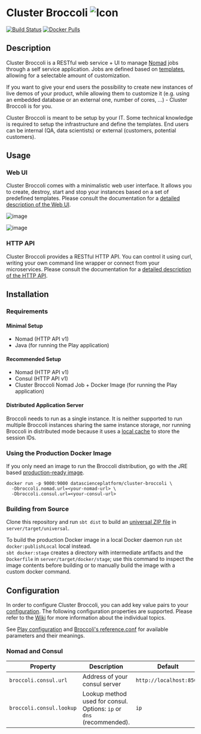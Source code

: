 # Cluster Broccoli ![Icon](https://github.com/Data-Science-Platform/cluster-broccoli/raw/52dd3447343705bc2d2a76de7e19a84873d89d0c/public/images/favicon-readme.png)

[![Build Status](https://travis-ci.org/Data-Science-Platform/cluster-broccoli.svg?branch=master)](https://travis-ci.org/Data-Science-Platform/cluster-broccoli)
[![Docker Pulls](https://img.shields.io/docker/pulls/datascienceplatform/cluster-broccoli.svg?maxAge=2592000)](https://hub.docker.com/r/datascienceplatform/cluster-broccoli/)

## Description

Cluster Broccoli is a RESTful web service + UI to manage [Nomad](https://www.nomadproject.io) jobs through a self service application. Jobs are defined based on [templates](https://github.com/Data-Science-Platform/cluster-broccoli/wiki/Templates), allowing for a selectable amount of customization.

If you want to give your end users the possibility to create new instances of live demos of your product, while allowing them to customize it (e.g. using an embedded database or an external one, number of cores, ...) - Cluster Broccoli is for you.

Cluster Broccoli is meant to be setup by your IT. Some technical knowledge is required to setup the infrastructure and define the templates. End users can be internal (QA, data scientists) or external (customers, potential customers).

## Usage

### Web UI

Cluster Broccoli comes with a minimalistic web user interface. It allows you to create, destroy, start and stop your instances based on a set of predefined templates. Please consult the documentation for a [detailed description of the Web UI](https://github.com/Data-Science-Platform/cluster-broccoli/wiki/Web-UI).

![image](https://user-images.githubusercontent.com/3427394/39364037-cabf4e3a-4a2c-11e8-8267-e197c8d5c0ef.png)

![image](https://user-images.githubusercontent.com/3427394/39364049-d79d1fd8-4a2c-11e8-85f8-59f539b54f9a.png)

### HTTP API

Cluster Broccoli provides a RESTful HTTP API. You can control it using curl, writing your own command line wrapper or connect from your microservices. Please consult the documentation for a [detailed description of the HTTP API](https://github.com/Data-Science-Platform/cluster-broccoli/wiki/HTTP-API-v1).

## Installation

### Requirements

#### Minimal Setup

- Nomad (HTTP API v1)
- Java (for running the Play application)

#### Recommended Setup

- Nomad (HTTP API v1)
- Consul (HTTP API v1)
- Cluster Broccoli Nomad Job + Docker Image (for running the Play application)

#### Distributed Application Server

Broccoli needs to run as a single instance.
It is neither supported to run multiple Broccoli instances sharing the same instance storage, nor running Broccoli in distributed mode because it uses a [local cache](http://www.ehcache.org/) to store the session IDs.

### Using the Production Docker Image

If you only need an image to run the Broccoli distribution, go with the JRE based [production-ready image](https://hub.docker.com/r/datascienceplatform/cluster-broccoli/).

```
docker run -p 9000:9000 datascienceplatform/cluster-broccoli \
  -Dbroccoli.nomad.url=<your-nomad-url> \
  -Dbroccoli.consul.url=<your-consul-url>
```

### Building from Source

Clone this repository and run `sbt dist` to build an [universal ZIP file][universal] in `server/target/universal`.

To build the production Docker image in a local Docker daemon run `sbt docker:publishLocal` local instead.  
`sbt docker:stage` creates a directory with intermediate artifacts and the `Dockerfile` in `server/target/docker/stage`; use this command to inspect the image contents before building or to manually build the image with a custom docker command. 

[universal]: http://sbt-native-packager.readthedocs.io/en/stable/formats/universal.html

## Configuration

In order to configure Cluster Broccoli, you can add key value pairs to your [configuration](https://www.playframework.com/documentation/2.5.x/Configuration).
The following configuration properties are supported. Please refer to the [Wiki](https://github.com/Data-Science-Platform/cluster-broccoli/wiki) for more information about the individual topics.

See [Play configuration](https://www.playframework.com/documentation/2.5.x/Configuration) and [Broccoli's reference.conf](https://github.com/Data-Science-Platform/cluster-broccoli/blob/master/server/src/main/resources/reference.conf) for available parameters and their meanings.

### Nomad and Consul

| Property | Description | Default |
| -------- | ----------- | ------- |
| `broccoli.consul.url` | Address of your consul server | `http://localhost:8500` |
| `broccoli.consul.lookup` | Lookup method used for consul. Options: `ip` or `dns` (recommended).| `ip` |
